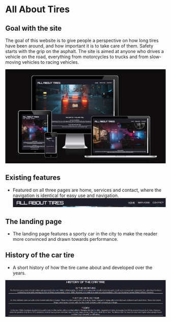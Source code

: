 # All About Tires

## Goal with the site

The goal of this website is to give people a perspective on how long tires have been around, and how important it is to take care of them. Safety starts with the grip on the asphalt.
The site is aimed at anyone who drives a vehicle on the road, everything from motorcycles to trucks and from slow-moving vehicles to racing vehicles.

![Responsive Mockup for All About Tires](/assets/images/responsivemockupallabouttires.png)

## Existing features
- Featured on all three pages are home, services and contact, where the navigation is identical for easy use and navigation.
![Navigationbar for all three pages](assets/images/navigation-bar.png)


## The landing page
- The landing page features a sporty car in the city to make the reader more convinced and drawn towards performance.

## History of the car tire
- A short history of how the tire came about and developed over the years.

![History of the cartire text](assets/images/history-of-the-cartire.png)







